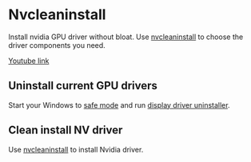 # Nvcleaninstall


Install nvidia GPU driver without bloat. Use [nvcleaninstall][] to choose the driver components you need.

<!--more-->

[Youtube link](https://youtu.be/LR1XkjtylCM)

## Uninstall current GPU drivers

Start your Windows to [safe mode][] and run [display driver uninstaller][].

## Clean install NV driver

Use [nvcleaninstall] to install Nvidia driver.

[safe mode]: https://support.microsoft.com/en-us/windows/start-your-pc-in-safe-mode-in-windows-10-92c27cff-db89-8644-1ce4-b3e5e56fe234
[display driver uninstaller]: https://www.guru3d.com/files-details/display-driver-uninstaller-download.html
[nvcleaninstall]: https://www.techpowerup.com/download/techpowerup-nvcleanstall/

